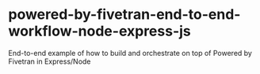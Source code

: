 # powered-by-fivetran-end-to-end-workflow-node-express-js
End-to-end example of how to build and orchestrate on top of Powered by Fivetran in Express/Node
